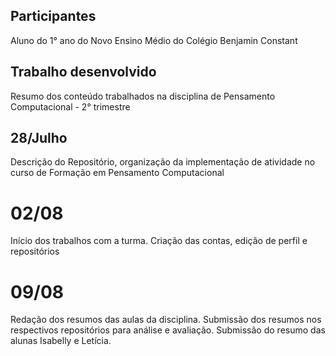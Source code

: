 ## Participantes
Aluno do 1° ano do Novo Ensino Médio do Colégio Benjamin Constant

## Trabalho desenvolvido
Resumo dos conteúdo trabalhados na disciplina de Pensamento Computacional - 2° trimestre

## 28/Julho
Descrição do Repositório, organização da implementação de atividade no curso de Formação em Pensamento Computacional

# 02/08
Início dos trabalhos com a turma. Criação das contas, edição de perfil e repositórios

# 09/08
Redação dos resumos das aulas da disciplina. Submissão dos resumos nos respectivos repositórios para análise e avaliação. Submissão do resumo das alunas Isabelly e Letícia.
